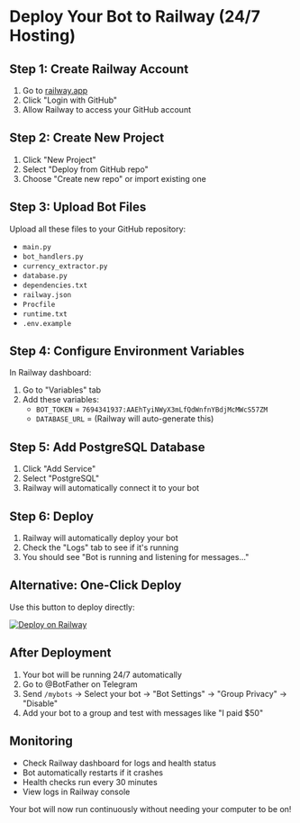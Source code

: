 # Deploy Your Bot to Railway (24/7 Hosting)

## Step 1: Create Railway Account
1. Go to [railway.app](https://railway.app)
2. Click "Login with GitHub"
3. Allow Railway to access your GitHub account

## Step 2: Create New Project
1. Click "New Project"
2. Select "Deploy from GitHub repo"
3. Choose "Create new repo" or import existing one

## Step 3: Upload Bot Files
Upload all these files to your GitHub repository:
- `main.py`
- `bot_handlers.py` 
- `currency_extractor.py`
- `database.py`
- `dependencies.txt`
- `railway.json`
- `Procfile`
- `runtime.txt`
- `.env.example`

## Step 4: Configure Environment Variables
In Railway dashboard:
1. Go to "Variables" tab
2. Add these variables:
   - `BOT_TOKEN` = `7694341937:AAEhTyiNWyX3mLfQdWnfnYBdjMcMWcS57ZM`
   - `DATABASE_URL` = (Railway will auto-generate this)

## Step 5: Add PostgreSQL Database
1. Click "Add Service"
2. Select "PostgreSQL"
3. Railway will automatically connect it to your bot

## Step 6: Deploy
1. Railway will automatically deploy your bot
2. Check the "Logs" tab to see if it's running
3. You should see "Bot is running and listening for messages..."

## Alternative: One-Click Deploy
Use this button to deploy directly:

[![Deploy on Railway](https://railway.app/button.svg)](https://railway.app/new/template/python-telegram-bot)

## After Deployment
1. Your bot will be running 24/7 automatically
2. Go to @BotFather on Telegram
3. Send `/mybots` → Select your bot → "Bot Settings" → "Group Privacy" → "Disable"
4. Add your bot to a group and test with messages like "I paid $50"

## Monitoring
- Check Railway dashboard for logs and health status
- Bot automatically restarts if it crashes
- Health checks run every 30 minutes
- View logs in Railway console

Your bot will now run continuously without needing your computer to be on!